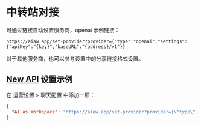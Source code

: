 # 中转站对接

可通过链接自动设置服务商，openai 示例链接：

```
https://aiaw.app/set-provider?provider={"type":"openai","settings":{"apiKey":"{key}","baseURL":"{address}/v1"}}
```

对于其他服务商，也可以参考设置中的分享链接格式设置。

## [New API](https://github.com/Calcium-Ion/new-api) 设置示例

在 运营设置 > 聊天配置 中添加一项：

```json
{
  "AI as Workspace": "https://aiaw.app/set-provider?provider={\"type\":\"openai\",\"settings\":{\"apiKey\":\"{key}\",\"baseURL\":\"{address}/v1\"}}"
}
```
